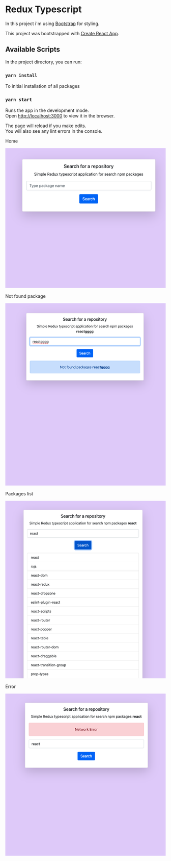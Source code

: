 # Redux Typescript

In this project i'm using [Bootstrap](https://getbootstrap.com/docs/5.0/getting-started/introduction/) for styling.

This project was bootstrapped with [Create React App](https://github.com/facebook/create-react-app).

## Available Scripts

In the project directory, you can run:

### `yarn install`

To initial installation of all packages

### `yarn start`

Runs the app in the development mode.\
Open [http://localhost:3000](http://localhost:3000) to view it in the browser.

The page will reload if you make edits.\
You will also see any lint errors in the console.

Home

![Screenshot](redux-ts-1.png?raw=true "Home")

Not found package

![Screenshot](redux-ts-2.png?raw=true "Not found package")

Packages list

![Screenshot](redux-ts-3.png?raw=true "Packages list")

Error

![Screenshot](redux-ts-4.png?raw=true "Error")


